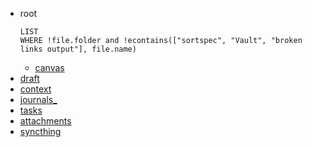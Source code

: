- root
    ```dataview
    LIST
    WHERE !file.folder and !econtains(["sortspec", "Vault", "broken links output"], file.name)
    ```
    - [canvas](_canvas.canvas)
- [draft](10_Inbox/draft.md)
- [context](20_Private/context.md)
- [journals_](20_Private/journals_.md)
- [tasks](20_Private/tasks.md)
- [attachments](Misc/Attachments/attachments.md)
- [syncthing]( http://localhost:8384 )